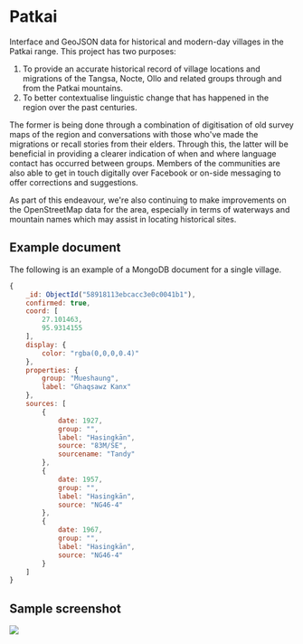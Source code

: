 # Patkai
Interface and GeoJSON data for historical and modern-day villages in the Patkai range. This project has two purposes:

1. To provide an accurate historical record of village locations and migrations of the Tangsa, Nocte, Ollo and related groups through and from the Patkai mountains.
2. To better contextualise linguistic change that has happened in the region over the past centuries.

The former is being done through a combination of digitisation of old survey maps of the region and conversations with those who've made the migrations or recall stories from their elders. Through this, the latter will be beneficial in providing a clearer indication of when and where language contact has occurred between groups. Members of the communities are also able to get in touch digitally over Facebook or on-side messaging to offer corrections and suggestions.

As part of this endeavour, we're also continuing to make improvements on the OpenStreetMap data for the area, especially in terms of waterways and mountain names which may assist in locating historical sites.

## Example document
The following is an example of a MongoDB document for a single village.

```javascript
{
    _id: ObjectId("58918113ebcacc3e0c0041b1"),
    confirmed: true,
    coord: [
        27.101463,
        95.9314155
    ],
    display: {
        color: "rgba(0,0,0,0.4)"
    },
    properties: {
        group: "Mueshaung",
        label: "Ghaqsawz Kanx"
    },
    sources: [
        {
            date: 1927,
            group: "",
            label: "Hasingkān",
            source: "83M/SE",
            sourcename: "Tandy"
        },
        {
            date: 1957,
            group: "",
            label: "Hasingkān",
            source: "NG46-4"
        },
        {
            date: 1967,
            group: "",
            label: "Hasingkān",
            source: "NG46-4"
        }
    ]
}
```

## Sample screenshot
![](http://phonemica.net/github/patkai.jpg)
